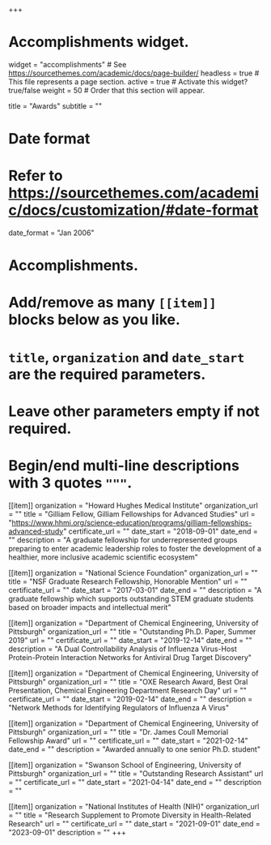 +++
# Accomplishments widget.
widget = "accomplishments"  # See https://sourcethemes.com/academic/docs/page-builder/
headless = true  # This file represents a page section.
active = true  # Activate this widget? true/false
weight = 50  # Order that this section will appear.

title = "Awards"
subtitle = ""

# Date format
#   Refer to https://sourcethemes.com/academic/docs/customization/#date-format
date_format = "Jan 2006"

# Accomplishments.
#   Add/remove as many `[[item]]` blocks below as you like.
#   `title`, `organization` and `date_start` are the required parameters.
#   Leave other parameters empty if not required.
#   Begin/end multi-line descriptions with 3 quotes `"""`.

[[item]]
  organization = "Howard Hughes Medical Institute"
  organization_url = ""
  title = "Gilliam Fellow, Gilliam Fellowships for Advanced Studies"
  url = "https://www.hhmi.org/science-education/programs/gilliam-fellowships-advanced-study"
  certificate_url = ""
  date_start = "2018-09-01"
  date_end = ""
  description = "A graduate fellowship for underrepresented groups preparing to enter academic leadership roles to foster the development of a healthier, more inclusive academic scientific ecosystem"

[[item]]
  organization = "National Science Foundation"
  organization_url = ""
  title = "NSF Graduate Research Fellowship, Honorable Mention"
  url = ""
  certificate_url = ""
  date_start = "2017-03-01"
  date_end = ""
  description = "A graduate fellowship which supports outstanding STEM graduate students based on broader impacts and intellectual merit"
  
[[item]]
  organization = "Department of Chemical Engineering, University of Pittsburgh"
  organization_url = ""
  title = "Outstanding Ph.D. Paper, Summer 2019"
  url = ""
  certificate_url = ""
  date_start = "2019-12-14"
  date_end = ""
  description = "A Dual Controllability Analysis of Influenza Virus-Host Protein-Protein Interaction Networks for Antiviral Drug Target Discovery"

[[item]]
  organization = "Department of Chemical Engineering, University of Pittsburgh"
  organization_url = ""
  title = "OXE Research Award, Best Oral Presentation, Chemical Engineering Department Research Day"
  url = ""
  certificate_url = ""
  date_start = "2019-02-14"
  date_end = ""
  description = "Network Methods for Identifying Regulators of Influenza A Virus"

[[item]]
  organization = "Department of Chemical Engineering, University of Pittsburgh"
  organization_url = ""
  title = "Dr. James Coull Memorial Fellowship Award"
  url = ""
  certificate_url = ""
  date_start = "2021-02-14"
  date_end = ""
  description = "Awarded annually to one senior Ph.D. student"

[[item]]
  organization = "Swanson School of Engineering, University of Pittsburgh"
  organization_url = ""
  title = "Outstanding Research Assistant"
  url = ""
  certificate_url = ""
  date_start = "2021-04-14"
  date_end = ""
  description = ""

[[item]]
  organization = "National Institutes of Health (NIH)"
  organization_url = ""
  title = "Research Supplement to Promote Diversity in Health-Related Research"
  url = ""
  certificate_url = ""
  date_start = "2021-09-01"
  date_end = "2023-09-01"
  description = ""
+++
